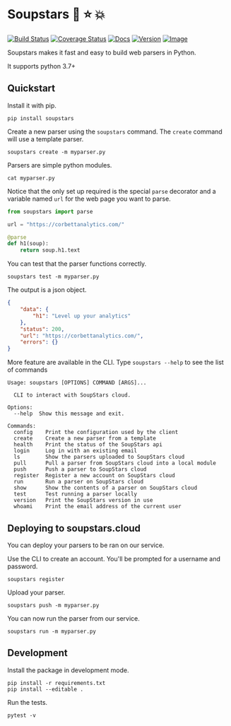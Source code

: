 # Soupstars :stew: :star: :boom:

[![Build Status](https://travis-ci.org/tjwaterman99/soupstars-client.svg?branch=master)](https://travis-ci.org/tjwaterman99/soupstars)
[![Coverage Status](https://coveralls.io/repos/github/tjwaterman99/soupstars/badge.svg?branch=master)](https://coveralls.io/github/tjwaterman99/soupstars?branch=master)
[![Docs](https://readthedocs.org/projects/soupstars/badge/?version=latest)](https://soupstars.readthedocs.io/en/latest/?badge=latest)
[![Version](https://badge.fury.io/py/soupstars.svg)](https://badge.fury.io/py/soupstars)
[![Image](https://img.shields.io/pypi/pyversions/soupstars.svg)](https://pypi.org/project/soupstars/)

Soupstars makes it fast and easy to build web parsers in Python.

It supports python 3.7+

## Quickstart

Install it with pip.

```
pip install soupstars
```

Create a new parser using the `soupstars` command. The `create` command will use a template parser.

```
soupstars create -m myparser.py
```

Parsers are simple python modules.

```
cat myparser.py
```

Notice that the only set up required is the special `parse` decorator and a variable named `url` for the web page you want to parse.

```python
from soupstars import parse

url = "https://corbettanalytics.com/"

@parse
def h1(soup):
    return soup.h1.text
```

You can test that the parser functions correctly.

```
soupstars test -m myparser.py
```

The output is a json object.

```json
{
    "data": {
        "h1": "Level up your analytics"
    },
    "status": 200,
    "url": "https://corbettanalytics.com/",
    "errors": {}
}
```

More feature are available in the CLI. Type `soupstars --help` to see the list of commands

```
Usage: soupstars [OPTIONS] COMMAND [ARGS]...

  CLI to interact with SoupStars cloud.

Options:
  --help  Show this message and exit.

Commands:
  config    Print the configuration used by the client
  create    Create a new parser from a template
  health    Print the status of the SoupStars api
  login     Log in with an existing email
  ls        Show the parsers uploaded to SoupStars cloud
  pull      Pull a parser from SoupStars cloud into a local module
  push      Push a parser to SoupStars cloud
  register  Register a new account on SoupStars cloud
  run       Run a parser on SoupStars cloud
  show      Show the contents of a parser on SoupStars cloud
  test      Test running a parser locally
  version   Print the SoupStars version in use
  whoami    Print the email address of the current user
```

## Deploying to soupstars.cloud

You can deploy your parsers to be ran on our service.

Use the CLI to create an account. You'll be prompted for a username and password.

```
soupstars register
```

Upload your parser.

```
soupstars push -m myparser.py
```

You can now run the parser from our service.

```
soupstars run -m myparser.py
```

## Development

Install the package in development mode.

```
pip install -r requirements.txt
pip install --editable .
```

Run the tests.

```
pytest -v
```
